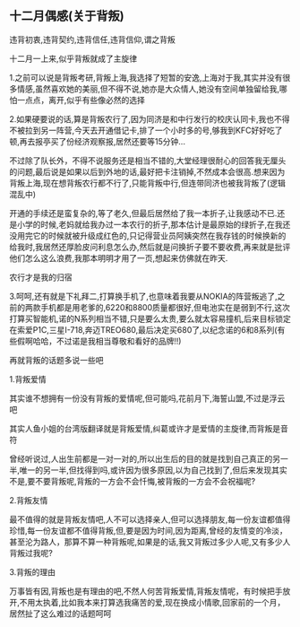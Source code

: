 ## 十二月偶感(关于背叛) ##

违背初衷,违背契约,违背信任,违背信仰,谓之背叛
 
十二月一上来,似乎背叛就成了主旋律
 
1.之前可以说是背叛考研,背叛上海,我选择了短暂的安逸,上海对于我,其实并没有很多情感,虽然喜欢她的美丽,但不得不说,她亦是大众情人,她没有空间单独留给我,哪怕一点点，离开,似乎有些像必然的选择
 
2.如果硬要说的话,算是背叛农行了,因为同济是和中行发行的校庆认同卡,我也不得不被拉到另一阵营,今天去开通借记卡,排了一个小时多的号,够我到KFC好好吃了顿,再去报亭买了份经济观察报,居然还要等15分钟...
 
不过除了队长外，不得不说服务还是相当不错的,大堂经理很耐心的回答我无厘头的问题,最后说是如果以后到外地的话,最好把卡注销掉,不然成本会很高.想来因为背叛上海,现在想背叛农行都不行了,只能背叛中行,但连带同济也被我背叛了(逻辑混乱中)
 
开通的手续还是蛮复杂的,等了老久,但最后居然给了我一本折子,让我感动不已.还是小学的时候,老妈就给我办过一本农行的折子,那本估计是最原始的绿折子,在我还没用完它的时候就被升级成红色的,只记得营业员阿姨突然在我存钱的时候换新的给我时,我居然还厚脸皮问利息怎么办,然后就是问换折子要不要收费,再来就是批评他们怎么这么浪费,我那本明明才用了一页,想起来仿佛就在昨天.
 
农行才是我的归宿
 
3.呵呵,还有就是下礼拜二,打算换手机了,也意味着我要从NOKIA的阵营叛逃了,之前的两款手机都是用老爹的,6220和8800质量都很好,但电池实在是弱到不行,这次打算买智能机,诺的N系列相当不错,只是要么太贵,要么就太容易撞机,后来目标锁定在索爱P1C,三星I-718,奔迈TREO680,最后决定买680了,以纪念诺的6和8系列(有些假啊哈哈，不过诺是我相当尊敬和看好的品牌!!)
 
再就背叛的话题多说一些吧
 
 
1.背叛爱情

其实谁不想拥有一份没有背叛的爱情呢,但可能吗,花前月下,海誓山盟,不过是浮云吧
 
其实人鱼小姐的台湾版翻译就是背叛爱情,纠葛或许才是爱情的主旋律,而背叛是音符
 
曾经听说过,人出生前都是一对一对的,所以出生后的目的就是找到自己真正的另一半,唯一的另一半,但找得到吗,或许因为很多原因,以为自己找到了,但后来发现其实不是,要不要背叛呢,背叛的一方会不会忏悔,被背叛的一方会不会祝福呢?
 
2.背叛友情

最不值得的就是背叛友情吧,人不可以选择亲人,但可以选择朋友,每一份友谊都值得珍惜,每一份友谊都不值得背叛,但,要是因为时间,因为距离,曾经的友情变的冷淡，甚至沦为路人，那算不算一种背叛呢,如果是的话,我又背叛过多少人呢,又有多少人背叛过我呢?
 
3.背叛的理由

万事皆有因,背叛也是有理由的吧,不然人何苦背叛爱情,背叛友情呢，有时候把手放开,不用太执着,比如我本来打算选我痛苦的爱,现在换成小情歌,回家前的一个月，居然扯了这么难过的话题呵呵
